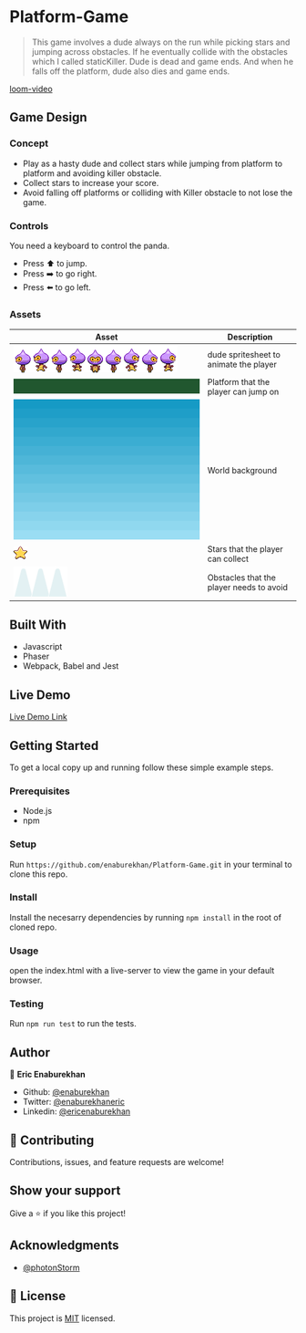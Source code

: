 # Platform-Game

> This game involves a dude always on the run while picking stars and jumping across obstacles. If he eventually collide with the obstacles which I called staticKiller. Dude is dead and game ends. And when he falls off the platform, dude also dies and game ends.

[loom-video](https://www.loom.com/share/4a2bd0a2e6b24dc3be14231418725d1c)

## Game Design

### Concept

- Play as a hasty dude and collect stars while jumping from platform to platform and avoiding killer obstacle.
- Collect stars to increase your score.
- Avoid falling off platforms or colliding with Killer obstacle to not lose the game.

### Controls

You need a keyboard to control the panda.

- Press ⬆️ to jump.
- Press ➡️ to go right.
- Press ⬅️ to go left.

### Assets

|Asset                                      |Description                            |
|-------------------------------------------|---------------------------------------|
|![dude](./dist/assets/dude.png)          |dude spritesheet to animate the player|
|![platform](./dist/assets/platform.png) |Platform that the player can jump on   |
|![sky](./dist/assets/sky.png)|World background                       |
|![star](./dist/assets/star.png)       |Stars that the player can collect |
|![staticKiller](./dist/assets/static_killer.png)        |Obstacles that the player needs to avoid  |

## Built With

- Javascript
- Phaser
- Webpack, Babel and Jest

## Live Demo

[Live Demo Link]()

## Getting Started

To get a local copy up and running follow these simple example steps.

### Prerequisites

- Node.js
- npm

### Setup

Run `https://github.com/enaburekhan/Platform-Game.git` in your terminal to clone this repo.

### Install

Install the necesarry dependencies by running `npm install` in the root of cloned repo.

### Usage

open the index.html with a live-server to view the game in your default browser.

### Testing

Run `npm run test` to run the tests.

## Author

👤 **Eric Enaburekhan**

- Github: [@enaburekhan](https://github.com/enaburekhan)
- Twitter: [@enaburekhaneric](https://twitter.com/enaburekhaneric)
- Linkedin: [@ericenaburekhan](https://www.linkedin.com/in/eric-enaburekhan-801a28100/)

## 🤝 Contributing

Contributions, issues, and feature requests are welcome!

## Show your support

Give a ⭐️ if you like this project!

## Acknowledgments

- [@photonStorm](http://phaser.io/tutorials/making-your-first-phaser-3-game/part1)

## 📝 License

This project is [MIT](./LICENSE) licensed.
